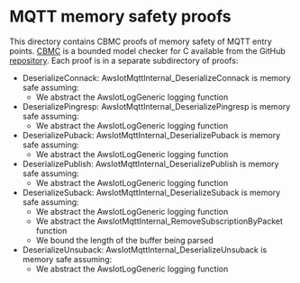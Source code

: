# MQTT memory safety proofs

This directory contains CBMC proofs of memory safety of MQTT entry points. [CBMC](http://www.cprover.org/cbmc/) is a bounded model checker for C available from the GitHub [repository](https://github.com/diffblue/cbmc). Each proof is in a separate subdirectory of proofs:

* DeserializeConnack: AwsIotMqttInternal_DeserializeConnack is memory safe assuming:
  * We abstract the AwsIotLogGeneric logging function
* DeserializePingresp: AwsIotMqttInternal_DeserializePingresp is memory safe assuming:
  * We abstract the AwsIotLogGeneric logging function
* DeserializePuback: AwsIotMqttInternal_DeserializePuback is memory safe assuming:
  * We abstract the AwsIotLogGeneric logging function
* DeserializePublish: AwsIotMqttInternal_DeserializePublish is memory safe assuming:
  * We abstract the AwsIotLogGeneric logging function
* DeserializeSuback: AwsIotMqttInternal_DeserializeSuback is memory safe assuming:
  * We abstract the AwsIotLogGeneric logging function
  * We abstract the AwsIotMqttInternal_RemoveSubscriptionByPacket function
  * We bound the length of the buffer being parsed
* DeserializeUnsuback: AwsIotMqttInternal_DeserializeUnsuback is memory safe assuming:
  * We abstract the AwsIotLogGeneric logging function
